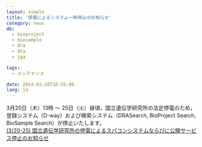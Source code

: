 ```yaml
---
layout: simple
title: '停電によるシステム一時停止のお知らせ'
category: news
db:
  - bioproject
  - biosample
  - dra
  - dta
  - jga

tags:
  - メンテナンス

date: 2014-02-28T16:55:04
lang: ja
---
```


3月20日（木）13時 ～ 25日（火）昼頃，国立遺伝学研究所の法定停電のため，登録システム（D-way）および検索システム（DRASearch, BioProject Search, BioSample Search）が停止いたします。<br><a href="/news/ja/2014-03-10.html">(3/20-25) 国立遺伝学研究所の停電によるスパコンシステムならびに公開サービス停止のお知らせ</a>
